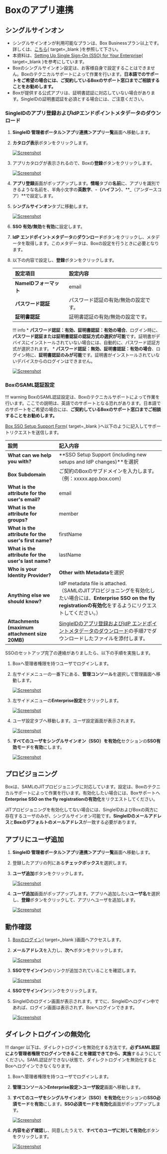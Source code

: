 # Boxのアプリ連携
## シングルサインオン
* シングルサインオンが利用可能なプランは、Box Businessプラン以上です。詳しくは、[こちら](https://www.box.com/ja-jp/pricing){ target=_blank }を参照して下さい。
* 本資料は、[Setting Up Single Sign-On (SSO) for Your Enterprise](https://support.box.com/hc/en-us/articles/360043696514-Setting-Up-Single-Sign-On-SSO-for-your-Enterprise){ target=_blank }を参考にしています。
* Boxのシングルサインオン設定は、お客様自身で設定することはできません。Boxのテクニカルサポートによって作業を行います。**日本語でのサポートをご希望の場合には、ご契約しているBoxのサポート窓口までご相談することをお勧めします。**
* Boxが提供する公式アプリは、証明書認証に対応していない場合があります。SingleIDの証明書認証を必須とする場合には、ご注意ください。

### SingleIDのアプリ登録およびIdPエンドポイントメタデータのダウンロード
1. **SingleID 管理者ポータル＞アプリ連携＞アプリ一覧**画面へ移動します。
2. **カタログ表示**ボタンをクリックします。
    
    [![Screenshot](/images/2022-08-16_3-53-18.png)](/images/2022-08-16_3-53-18.png)

3. アプリカタログが表示されるので、Boxの**登録**ボタンをクリックします。
    
    [![Screenshot](/images/2022-11-01_1-57-40.png)](/images/2022-11-01_1-57-40.png)

4. **アプリ登録**画面がポップアップします。**情報**タブの**名前**に、アプリを識別できるような名前を、半角小文字の**英数字**、**-（ハイフン）**、**_（アンダースコア）**で設定します。
5. **シングルサインオン**タブに移動します。
    
    [![Screenshot](/images/2022-11-01_1-59-11.png)](/images/2022-11-01_1-59-11.png)

6. **SSO 有効/無効**を**有効**に設定します。
7. **IdP エンドポイントメタデータ**の**ダウンロード**ボタンをクリックし、メタデータを取得します。このメタデータは、Boxの設定を行うときに必要となります。
8. 以下の内容で設定し、**登録**ボタンをクリックします。

    | **設定項目** | **設定内容** |
    | :--- | :--- |
    | **NameIDフォーマット** | email |
    | **パスワード認証** | パスワード認証の有効/無効の設定です。 |
    | **証明書認証** | 証明書認証の有効/無効の設定です。 |
    
    !!! info
        * **パスワード認証：有効、証明書認証：有効の場合**、ログイン時に、**パスワード認証または証明書認証の認証方式の選択が可能**です。証明書がデバイスにインストールされていない場合には、自動的に、パスワード認証方式が選択されます。
        * **パスワード認証：無効、証明書認証：有効の場合**、ログイン時に、**証明書認証のみが可能**です。証明書がインストールされていないデバイスからのログインはできません。

    [![Screenshot](/images/2022-11-01_2-02-37.png)](/images/2022-11-01_2-02-37.png)

### BoxのSAML認証設定
!!! warning
    BoxのSAML認証設定は、Boxのテクニカルサポートによって作業を行います。ここでの説明は、英語でのサポートとなる恐れがあります。日本語でのサポートをご希望の場合には、**ご契約しているBoxのサポート窓口までご相談することをお勧めします。**

[Box SSO Setup Support Form](https://support.box.com/hc/en-us/requests/new?ticket_form_id=360002612594){ target=_blank }へ以下のように記入してサポートリクエストを送信します。

| **設問** | **記入内容** |
| :-- | :-- |
| **What can we help you with?** | **SSO Setup Support (including new setups and IdP changes)**を選択 |
| **Box Subdomain** | ご契約のBoxのサブドメインを入力します。（例：xxxxx.app.box.com） |
| **What is the attribute for the user's email?** | email |
| **What is the attribute for groups?** | member |
| **What is the attribute for the user's first name?** | firstName |
| **What is the attribute for the user's last name?** | lastName |
| **Who is your Identity Provider?** | **Other with Metadata**を選択 |
| **Anything else we should know?** | IdP metadata file is attached. <br>（SAMLのJITプロビジョニングを有効化したい場合には、**Enterprise SSO on the fly registrationの有効化**をするようにリクエストしてください。）|
| **Attachments (maximum attachment size 20MB)** | [SingleIDのアプリ登録およびIdP エンドポイントメタデータのダウンロード](#singleidのアプリ登録およびidp-エンドポイントメタデータのダウンロード)の手順7でダウンロードしたファイルを添付します。 |

SSOのセットアップ完了の連絡がありましたら、以下の手順を実施します。

1. Boxへ管理者権限を持つユーザでログインします。
2. 左サイドメニューの一番下にある、**管理コンソール**を選択して管理画面へ移動します。

    [![Screenshot](/images/2022-11-01_2-13-20.png)](/images/2022-11-01_2-13-20.png)

3. 左サイドメニューの**Enterprise設定**をクリックします。
    
    [![Screenshot](/images/2022-11-01_2-17-14.png)](/images/2022-11-01_2-17-14.png)

4. ユーザ設定タブへ移動します。ユーザ設定画面が表示されます。

    [![Screenshot](/images/2022-11-01_2-20-29.png)](/images/2022-11-01_2-20-29.png)

5. **すべてのユーザをシングルサインオン（SSO）を有効化**セクションの**SSO有効モード**を**有効**にします。

    [![Screenshot](/images/2022-11-01_18-41-37.png)](/images/2022-11-01_18-41-37.png)

## プロビジョニング
Boxは、SAMLのJITプロビジョニングに対応しています。設定は、Boxのテクニカルサポートによって作業を行います。有効化したい場合には、Boxサポートへ**Enterprise SSO on the fly registrationの有効化**をリクエストしてください。

JITプロビジョニングを有効化してない場合には、SingleIDおよびBoxの両方に存在するユーザのみが、シングルサインオン可能です。**SingleIDのメールアドレス**と**Boxのデフォルトのメールアドレス**が一致する必要があります。

## アプリにユーザ追加
1. **SingleID 管理者ポータル＞アプリ連携＞アプリ一覧**画面へ移動します。
2. 登録したアプリの列にある**チェックボックス**を選択します。
3. **ユーザ追加**ボタンをクリックします。
    
    [![Screenshot](/images/image-4.png)](/images/image-4.png)

4. **ユーザ追加**画面がポップアップします。アプリへ追加したい**ユーザ名**を選択し、**登録**ボタンをクリックして、アプリへユーザを追加します。
    
    [![Screenshot](/images/image-5.png)](/images/image-5.png)

## 動作確認
1. [Boxのログイン](https://account.box.com/login){ target=_blank }画面へアクセスします。
2. **メールアドレス**を入力し、**次へ**ボタンをクリックします。

    [![Screenshot](/images/2022-11-02_10-43-41.png)](/images/2022-11-02_10-43-41.png)

3. **SSOでサインイン**のリンクが追加されていることを確認します。

    [![Screenshot](/images/2022-11-02_10-45-32.png)](/images/2022-11-02_10-45-32.png)
    
4. **SSOでサインイン**リンクをクリックします。
5. SingleIDのログイン画面が表示されます。すでに、SingleIDへログイン中であれば、ログイン画面は表示されず、Boxへログインできます。
    
    [![Screenshot](/images/image-7-1024x462.png)](/images/image-7-1024x462.png)

## ダイレクトログインの無効化
!!! danger
    以下は、ダイレクトログインを無効化する方法です。**必ずSAML認証により管理者権限でログインできることを確認できてから、実施**するようにしてください。SAML認証ができない状態で、ダイレクトログインを無効化するとBoxへログインできなくなります。

1. Boxへ管理者権限を持つユーザでログインします。
2. **管理コンソール＞Enterprise設定＞ユーザ設定**画面へ移動します。
3. **すべてのユーザをシングルサインオン（SSO）を有効化**セクションの**SSO必須モード**を**有効**にします。**SSO必須モードを有効化**画面がポップアップします。

    [![Screenshot](/images/2022-11-02_10-57-46.png)](/images/2022-11-02_10-57-46.png)

4. **内容を必ず確認**し、同意したうえで、**すべてのユーザに対して有効化**ボタンをクリックします。

    [![Screenshot](/images/2022-11-02_11-00-12.png)](/images/2022-11-02_11-00-12.png)